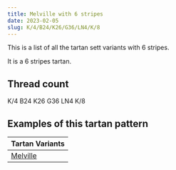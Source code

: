 ```yaml
---
title: Melville with 6 stripes
date: 2023-02-05
slug: K/4/B24/K26/G36/LN4/K/8
---
```

This is a list of all the tartan sett variants with 6 stripes.

It is a 6 stripes tartan.


## Thread count
K/4 B24 K26 G36 LN4 K/8

## Examples of this tartan pattern

| Tartan Variants |
|---------------|
| [Melville](/variants/k/4/b24/k26/g36/ln4/k/8-b304080-g008000-k000000-lne0e0e0)||
